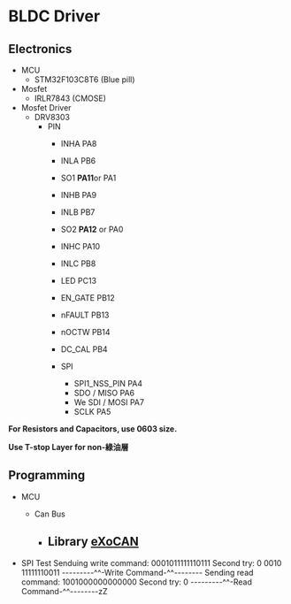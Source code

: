 # BLDC Driver

## Electronics

- MCU
  - STM32F103C8T6 (Blue pill)
- Mosfet
  - IRLR7843 (CMOSE)
- Mosfet Driver
  - DRV8303
    - PIN
      -  INHA PA8
      -  INLA PB6
      -  SO1 **PA11**or PA1
         
      -  INHB PA9
      -  INLB PB7
      -  SO2 **PA12** or PA0
         
      -  INHC PA10
      -  INLC PB8
         
      -  LED PC13
      -  EN_GATE PB12
      -  nFAULT PB13
      -  nOCTW PB14
      -  DC_CAL PB4
      -  SPI
         -  SPI1_NSS_PIN PA4
         -  SDO / MISO PA6
         -  We SDI / MOSI PA7
         -  SCLK PA5

**For Resistors and Capacitors, use 0603 size.**

**Use T-stop Layer for non-綠油層**

## Programming

- MCU

  - Can Bus
    - Library
      [eXoCAN](https://github.com/exothink/eXoCAN)
      - 
- SPI Test
  Senduing write command: 0001011111110111
  Second try: 0 0010 11111110011
  ---------^^-Write Command-^^--------
  Sending read command: 1001000000000000
  Second try: 0
  ---------^^-Read Command-^^--------zZ
